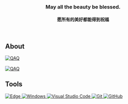 <div align="center">
  <h3>May all the beauty be blessed.</h3>
  <h4>愿所有的美好都能得到祝福</h4>
</div>

<br />

## About

<div>
  <a href="https://github.com/Folltoshe">
    <img src="https://streak-stats.demolab.com?user=Folltoshe&theme=tokyonight&hide_border=true&border_radius=5&locale=zh_Hans&card_width=700" alt="QAQ">
  </a>
</div>

<br />

<div>
  <a href="https://github.com/Folltoshe">
    <img src="https://github-readme-stats-neon-psi-82.vercel.app/api?username=Folltoshe&show_icons=true&hide_border=true&icon_color=586069&title_color=a0a9af" alt="QAQ">
  </a>
</div>

## Tools

<div >
  <a href="https://github.com/Folltoshe">
    <img src="https://img.shields.io/badge/Edge-0078D7?style=flat-square&logo=Microsoft-edge&logoColor=white" alt="Edge">
    <img src="https://img.shields.io/badge/Windows-0078D6?style=flat-square&logo=windows&logoColor=white" alt="Windows">
    <img src="https://img.shields.io/badge/-Visual%20Studio%20Code-007ACC?style=flat-square&logo=Visual%20Studio%20Code&logoColor=fff" alt="Visual Studio Code">
    <img src="https://img.shields.io/badge/-Git-FCC624?style=flat-square&logo=git" alt="Git">
    <img src="https://img.shields.io/badge/-GitHub-pink?style=flat-square&logo=github" alt="GitHub">
  </a>
</div>
